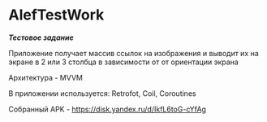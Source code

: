 # AlefTestWork
***Тестовое задание***

Приложение получает массив ссылок на изображения и выводит их на экране в 2 или 3 столбца в зависимости от от ориентации экрана

Архитектура - MVVM

В приложении используется: Retrofot, Coil, Coroutines

Собранный APK - https://disk.yandex.ru/d/IkfL6toG-cYfAg
